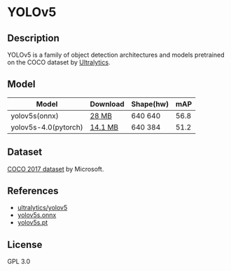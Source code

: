 <!--- SPDX-License-Identifier: GPL-3.0 -->

# YOLOv5

## Description

YOLOv5 is a family of object detection architectures and models pretrained on
the COCO dataset by [Ultralytics](https://ultralytics.com/).

## Model

|Model                |Download                              |Shape(hw)     |mAP                |
|---------------------|:-------------------------------------|:-------------|:------------------|
|yolov5s(onnx)        |[28 MB](yolov5s.onnx)                 |640 640       |56.8               |
|yolov5s-4.0(pytorch) |[14.1 MB](yolov5s-4.0-640384_jit.pt)  |640 384       |51.2               |

## Dataset

[COCO 2017 dataset](http://cocodataset.org) by Microsoft.

## References

* [ultralytics/yolov5](https://github.com/ultralytics/yolov5)
* [yolov5s.onnx](https://github.com/ultralytics/yolov5/releases/download/v6.0/yolov5s.onnx)
* [yolov5s.pt](https://github.com/ultralytics/yolov5/releases/download/v4.0/yolov5s.pt)

## License

GPL 3.0
